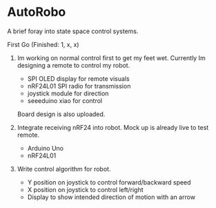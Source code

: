 # AutoRobo
A brief foray into state space control systems.

First Go (Finished: 1, x, x)
1)  Im working on normal control first to get my feet wet.
    Currently Im designing a remote to control my robot.
      * SPI OLED display for remote visuals
      * nRF24L01 SPI radio for transmission
      * joystick module for direction
      * seeeduino xiao for control

    Board design is also uploaded.
    
2) Integrate receiving nRF24 into robot. Mock up is already
   live to test remote.
      * Arduino Uno
      * nRF24L01

3) Write control algorithm for robot.
      * Y position on joystick to control forward/backward speed
      * X position on joystick to control left/right
      * Display to show intended direction of motion with an arrow

